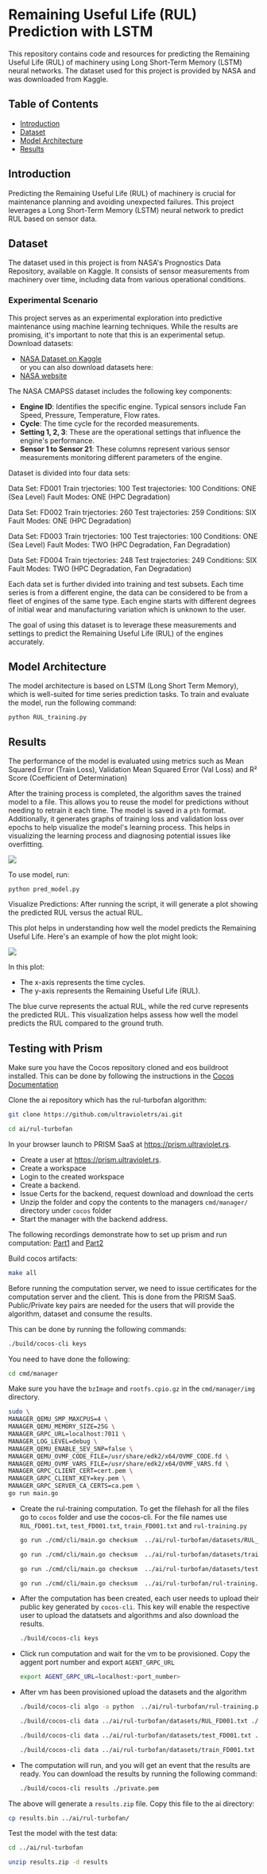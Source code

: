 # Remaining Useful Life (RUL) Prediction with LSTM

This repository contains code and resources for predicting the Remaining Useful Life (RUL) of machinery using Long Short-Term Memory (LSTM) neural networks. The dataset used for this project is provided by NASA and was downloaded from Kaggle.

## Table of Contents
- [Introduction](#introduction)
- [Dataset](#dataset)
- [Model Architecture](#model-architecture)
- [Results](#results)

## Introduction
Predicting the Remaining Useful Life (RUL) of machinery is crucial for maintenance planning and avoiding unexpected failures. This project leverages a Long Short-Term Memory (LSTM) neural network to predict RUL based on sensor data.

## Dataset
The dataset used in this project is from NASA's Prognostics Data Repository, available on Kaggle. It consists of sensor measurements from machinery over time, including data from various operational conditions.

### Experimental Scenario

This project serves as an experimental exploration into predictive maintenance using machine learning techniques. While the results are promising, it's important to note that this is an experimental setup. Download datasets:

- [NASA Dataset on Kaggle](https://www.kaggle.com/datasets/behrad3d/nasa-cmaps)  
or you can also download datasets here:
- [NASA website](https://www.nasa.gov/intelligent-systems-division/discovery-and-systems-health/pcoe/pcoe-data-set-repository/)

The NASA CMAPSS dataset includes the following key components:

- **Engine ID**: Identifies the specific engine. Typical sensors include Fan Speed, Pressure, Temperature, Flow rates.
- **Cycle**: The time cycle for the recorded measurements.
- **Setting 1, 2, 3**: These are the operational settings that influence the engine's performance.
- **Sensor 1 to Sensor 21**: These columns represent various sensor measurements monitoring different parameters of the engine.

Dataset is divided into four data sets:

Data Set: FD001
Train trjectories: 100
Test trajectories: 100
Conditions: ONE (Sea Level)
Fault Modes: ONE (HPC Degradation)

Data Set: FD002
Train trjectories: 260
Test trajectories: 259
Conditions: SIX 
Fault Modes: ONE (HPC Degradation)

Data Set: FD003
Train trjectories: 100
Test trajectories: 100
Conditions: ONE (Sea Level)
Fault Modes: TWO (HPC Degradation, Fan Degradation)

Data Set: FD004
Train trjectories: 248
Test trajectories: 249
Conditions: SIX 
Fault Modes: TWO (HPC Degradation, Fan Degradation)

 Each data set is further divided into training and test subsets. Each time series is from a different engine, the data can be considered to be from a fleet of engines of the same type. Each engine starts with different degrees of initial wear and manufacturing variation which is unknown to the user.


The goal of using this dataset is to leverage these measurements and settings to predict the Remaining Useful Life (RUL) of the engines accurately.

## Model Architecture
The model architecture is based on LSTM (Long Short Term Memory), which is well-suited for time series prediction tasks. 
To train and evaluate the model, run the following command:

`python RUL_training.py`

## Results

The performance of the model is evaluated using metrics such as Mean Squared Error (Train Loss), Validation Mean Squared Error (Val Loss) and R² Score (Coefficient of Determination)

After the training process is completed, the algorithm saves the trained model to a file. This allows you to reuse the model for predictions without needing to retrain it each time. The model is saved in a `pth` format. Additionally, it generates graphs of training loss and validation loss over epochs to help visualize the model's learning process. This helps in visualizing the learning process and diagnosing potential issues like overfitting.

![](images/val-r2.png)

To use model, run:

`python pred_model.py`

Visualize Predictions: After running the script, it will generate a plot showing the predicted RUL versus the actual RUL. 

This plot helps in understanding how well the model predicts the Remaining Useful Life.
Here's an example of how the plot might look:

![](images/rul.png)

In this plot:

- The x-axis represents the time cycles.
- The y-axis represents the Remaining Useful Life (RUL).

The blue curve represents the actual RUL, while the red curve represents the predicted RUL. This visualization helps assess how well the model predicts the RUL compared to the ground truth.

## Testing with Prism

Make sure you have the Cocos repository cloned and eos buildroot installed. This can be done by following the instructions in the [Cocos Documentation](https://docs.cocos.ultraviolet.rs/getting-started/)

Clone the ai repository which has the rul-turbofan algorithm:

```bash
git clone https://github.com/ultravioletrs/ai.git
```

```bash
cd ai/rul-turbofan
```
In your browser launch to PRISM SaaS at https://prism.ultraviolet.rs.

- Create a user at https://prism.ultraviolet.rs.
- Create a workspace
- Login to the created workspace
- Create a backend.
- Issue Certs for the backend, request download and download the certs
- Unzip the folder and copy the contents to the managers `cmd/manager/` directory under `cocos` folder
- Start the manager with the backend address.

The following recordings demonstrate how to set up prism and run computation: [Part1](https://jam.dev/c/a9d0771c-eea7-4b91-8e78-b856a8fab1a6) and [Part2](https://jam.dev/c/a6e66c22-fdd9-42c0-9231-f8e3f074d28e)

Build cocos artifacts:

```bash
make all
```

Before running the computation server, we need to issue certificates for the computation server and the client. This is done from the PRISM SaaS.
Public/Private key pairs are needed for the users that will provide the algorithm, dataset and consume the results.

This can be done by running the following commands:

```bash
./build/cocos-cli keys
```

You need to have done the following:


  ```bash
  cd cmd/manager
  ```

  Make sure you have the `bzImage` and `rootfs.cpio.gz` in the `cmd/manager/img` directory.

  ```bash
  sudo \
  MANAGER_QEMU_SMP_MAXCPUS=4 \
  MANAGER_QEMU_MEMORY_SIZE=25G \
  MANAGER_GRPC_URL=localhost:7011 \
  MANAGER_LOG_LEVEL=debug \
  MANAGER_QEMU_ENABLE_SEV_SNP=false \
  MANAGER_QEMU_OVMF_CODE_FILE=/usr/share/edk2/x64/OVMF_CODE.fd \
  MANAGER_QEMU_OVMF_VARS_FILE=/usr/share/edk2/x64/OVMF_VARS.fd \
  MANAGER_GRPC_CLIENT_CERT=cert.pem \
  MANAGER_GRPC_CLIENT_KEY=key.pem \
  MANAGER_GRPC_SERVER_CA_CERTS=ca.pem \
  go run main.go
  ```

- Create the rul-training computation. To get the filehash for all the files go to `cocos` folder and use the cocos-cli. For the file names use `RUL_FD001.txt`, `test_FD001.txt`, `train_FD001.txt` and `rul-training.py`

  ```bash
  go run ./cmd/cli/main.go checksum  ../ai/rul-turbofan/datasets/RUL_FD001.txt
  ```

  ```bash
  go run ./cmd/cli/main.go checksum  ../ai/rul-turbofan/datasets/train_FD001.txt
  ```

   ```bash
  go run ./cmd/cli/main.go checksum  ../ai/rul-turbofan/datasets/test_FD001.txt
  ```
   ```bash
  go run ./cmd/cli/main.go checksum  ../ai/rul-turbofan/rul-training.py
  ```

- After the computation has been created, each user needs to upload their public key generated by `cocos-cli`. This key will enable the respective user to upload the datatsets and algorithms and also download the results.

  ```bash
  ./build/cocos-cli keys
  ```

- Click run computation and wait for the vm to be provisioned. Copy the aggent port number and export `AGENT_GRPC_URL`

  ```bash
  export AGENT_GRPC_URL=localhost:<port_number>
  ```

- After vm has been provisioned upload the datasets and the algorithm

  ```bash
  ./build/cocos-cli algo -a python  ../ai/rul-turbofan/rul-training.py ./private.pem -r ../ai/rul-training/requirements.txt
  ```

  ```bash
  ./build/cocos-cli data ../ai/rul-turbofan/datasets/RUL_FD001.txt ./private.pem
  ```

  ```bash
  ./build/cocos-cli data ../ai/rul-turbofan/datasets/test_FD001.txt ./private.pem
  ```

  ```bash
  ./build/cocos-cli data ../ai/rul-turbofan/datasets/train_FD001.txt ./private.pem
  ```
- The computation will run, and you will get an event that the results are ready. You can download the results by running the following command:

  ```bash
  ./build/cocos-cli results ./private.pem
  ```

The above will generate a `results.zip` file. Copy this file to the ai directory:

```bash
cp results.bin ../ai/rul-turbofan/
```

Test the model with the test data:

```bash
cd ../ai/rul-turbofan
```

```bash
unzip results.zip -d results